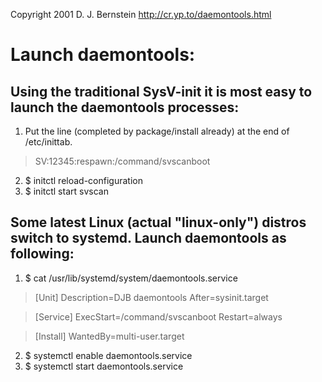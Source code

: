 Copyright 2001
D. J. Bernstein
http://cr.yp.to/daemontools.html

# Launch daemontools:

## Using the traditional SysV-init it is most easy to launch the daemontools processes:

1. Put the line (completed by package/install already) at the end of /etc/inittab.

>  SV:12345:respawn:/command/svscanboot


2. $ initctl reload-configuration
3. $ initctl start svscan

## Some latest Linux (actual "linux-only") distros switch to systemd. Launch daemontools as following:

1. $ cat /usr/lib/systemd/system/daemontools.service

>  [Unit]
>  Description=DJB daemontools
>  After=sysinit.target

>  [Service]
>  ExecStart=/command/svscanboot
>  Restart=always

>  [Install]
>  WantedBy=multi-user.target

2. $ systemctl enable daemontools.service
3. $ systemctl start daemontools.service
